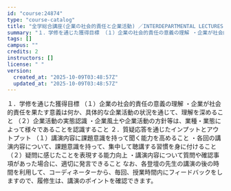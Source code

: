 ```yaml
---
id: "course:24874"
type: "course-catalog"
title: "全学総合講座(企業の社会的責任と企業活動) ／INTERDEPARTMENTAL LECTURES(SOCIAL RESPONSIBILITIES OF CORPORATIONS AND CORPORATE ACTIVITIES)"
summary: "１．学修を通じた獲得目標 （１）企業の社会的責任の意義の理解 ・企業が社会的責任を果たす意義は何か、具体的な企業活動の状況を通じて、理解を深めること （２）企業活動の実態認識 ・企業風土や企業活動の方針等は、業種・業態によって様々であること…"
tags: []
campus: ""
credits: 2
instructors: []
license: " "
version:
  created_at: "2025-10-09T03:48:57Z"
  updated_at: "2025-10-09T03:48:57Z"
---
```


１．学修を通じた獲得目標 （１）企業の社会的責任の意義の理解 ・企業が社会的責任を果たす意義は何か、具体的な企業活動の状況を通じて、理解を深めること （２）企業活動の実態認識 ・企業風土や企業活動の方針等は、業種・業態によって様々であることを認識すること ２．質疑応答を通じたインプットとアウトプット （１）講演内容に課題意識を持って聞く能力を高めること ・各回の講演内容について、課題意識を持って、集中して聴講する習慣を身に付けること （２）疑問に感じたことを表現する能力向上 ・講演内容について質問や確認事項があった場合に、適切に発言できること なお、各登壇の先生の講演の後の時間を利用して、コーディネーターから、毎回、授業時間内にフィードバックをしますので、履修生は、講演のポイントを確認できます。
